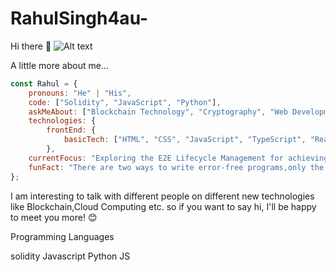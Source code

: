 # RahulSingh4au-

Hi there 👋
![Alt text]([https://media.istockphoto.com/id/1339123353/video/cryptocurrency-blockchain-script-coding-looped-4k-footage.jpg?s=640x640&k=20&c=FkwXBoCZk--V3PmHxvOzBZgorVo26kyX03ONqB_spgs=](https://miro.medium.com/v2/resize:fit:1358/1*xnvIXeS5SidMSdc2bq-ANQ.gif))

 A little more about me...

```javascript
const Rahul = {
    pronouns: "He" | "His",
    code: ["Solidity", "JavaScript", "Python"],
    askMeAbout: ["Blockchain Technology", "Cryptography", "Web Development"],
    technologies: {
        frontEnd: {
            basicTech: ["HTML", "CSS", "JavaScript", "TypeScript", "ReactJs", "NextJs"]
        },
    currentFocus: "Exploring the E2E Lifecycle Management for achieving a Net-Zero Transition through Blockchain Technology.",
    funFact: "There are two ways to write error-free programs,only the third one works"
};
```


I am interesting to talk with different people on different new technologies like Blockchain,Cloud Computing etc. so if you want to say hi, I'll be happy to meet you more! 😊

Programming Languages

solidity	Javascript	Python	JS
